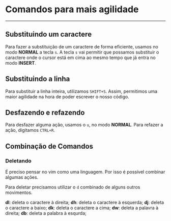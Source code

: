 # Comandos para mais agilidade

---

## Substituindo um caractere

Para fazer a substituição de um caractere de forma eficiente, usamos no modo **NORMAL** a tecla `s`. A tecla `s` vai permitir que possamos substituir o caractere onde o cursor está em cima ao mesmo tempo que já entra no modo **INSERT**.

## Substituindo a linha

Para substituir a linha inteira, utilizamos `SHIFT+S`. Assim, permitimos uma maior agilidade na hora de poder escrever o nosso código.

## Desfazendo e refazendo

Para desfazer alguma ação, usamos o `u`, no modo **NORMAL**. Para refazer a ação, digitamos `CTRL+R`.

## Combinação de Comandos

### Deletando

É preciso pensar no vim como uma linguagem. Por isso é possível combinar algumas ações.

Para deletar precisamos utilizar o `d` combinado de alguns outros movimentos.

**dl**: deleta o caractere à direita;
**dh**: deleta o caractere à esquerda;
**dj**: deleta o caractere a baixo;
**dk**: deleta o caractere a cima;
**dw**: deleta a palavra à direita;
**db**: deleta a palabra à esqurda;
